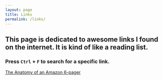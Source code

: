 ```yaml
---
layout: page
title: Links
permalink: /links/
---
```


## This page is dedicated to awesome links I found on the internet. It is kind of like a reading list.

### Press `Ctrl` + `F` to search for a specific link.

[The Anatomy of an Amazon 6-pager](https://writingcooperative.com/the-anatomy-of-an-amazon-6-pager-fc79f31a41c9)